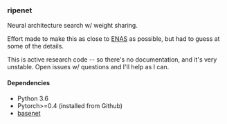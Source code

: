 ### ripenet

Neural architecture search w/ weight sharing.

Effort made to make this as close to [ENAS](https://arxiv.org/pdf/1802.03268.pdf) as possible, but had to guess at some of the details.

This is active research code -- so there's no documentation, and it's very unstable.  Open issues w/ questions and I'll help as I can.

#### Dependencies

 - Python 3.6
 - Pytorch>=0.4 (installed from Github)
 - [basenet](https://github.com/bkj/basenet)